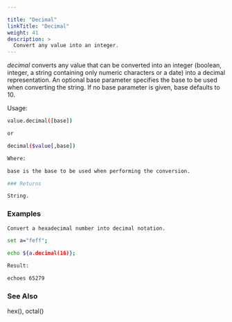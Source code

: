 ```yaml
---

title: "Decimal"
linkTitle: "Decimal"
weight: 41
description: >
  Convert any value into an integer.
---
```


_decimal_ converts any value that can be converted into an integer (boolean, integer, a string containing only numeric characters or a date) into a decimal representation. An optional base parameter specifies the base to be used when converting the string. If no base parameter is given, base defaults to 10.

Usage:

```bash
value.decimal([base])

or

decimal($value[,base])

Where:

base is the base to be used when performing the conversion.

### Returns

String.
```

### Examples

```bash
Convert a hexadecimal number into decimal notation.

set a="feff";

echo ${a.decimal(16)};

Result:

echoes 65279
```

### See Also

hex(), octal()

